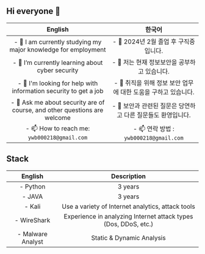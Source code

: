 ## Hi everyone 👋
<!-- Table -->
|English|한국어|
|:--:|:--:|
|- 🔭 I am currently studying my major knowledge for employment|- 🔭 2024년 2월 졸업 후 구직중입니다.|
|- 🌱 I’m currently learning about cyber security|- 🌱 저는 현재 정보보안을 공부하고 있습니다.|
|- 🤔 I'm looking for help with information security to get a job|- 🤔 취직을 위해 정보 보안 업무에 대한 도움을 구하고 있습니다.|
|- 💬 Ask me about security are of course, and other questions are welcome|- 💬 보안과 관련된 질문은 당연하고 다른 질문들도 환영입니다.|
|- 📫 How to reach me: `ywb000218@gmail.com`|- 📫 연락 방법 : `ywb000218@gmail.com`|


##  



<!--
**OnebinYoo/OnebinYoo** is a ✨ _special_ ✨ repository because its `README.md` (this file) appears on your GitHub profile.
![OnebinYoo's GitHub stats](https://github-readme-stats.vercel.app/api?username=OnebinYoo&show_icons=true&theme=radical) private여서 안보이네

Here are some ideas to get you started:

- 🔭 I’m currently working on ...
- 🌱 I’m currently learning ...
- 👯 I’m looking to collaborate on ...
- 🤔 I’m looking for help with ...
- 💬 Ask me about ...
- 📫 How to reach me: ...
- 😄 Pronouns: ...
- ⚡ Fun fact: ...
-->

## Stack
<!-- Table -->
|English|Description|
|:--:|:--:|
|-  Python| 3 years |
|-  JAVA | 3 years |
|-  Kali| Use a variety of Internet analytics, attack tools|
|-  WireShark| Experience in analyzing Internet attack types (Dos, DDoS, etc.) |
|-  Malware Analyst| Static & Dynamic Analysis |


##  

